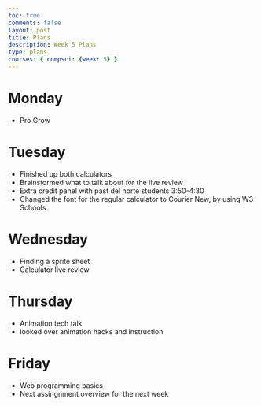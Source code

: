 ```yaml
---
toc: true
comments: false
layout: post
title: Plans
description: Week 5 Plans 
type: plans
courses: { compsci: {week: 5} }
---
```


# Monday 

- Pro Grow

# Tuesday 

- Finished up both calculators 
- Brainstormed what to talk about for the live review 
- Extra credit panel with past del norte students 3:50-4:30 
- Changed the font for the regular calculator to Courier New, by   using W3 Schools 

# Wednesday 

- Finding a sprite sheet 
- Calculator live review 

# Thursday 

- Animation tech talk 
- looked over animation hacks and instruction 

# Friday 

- Web programming basics 
- Next assingnment overview for the next week 




